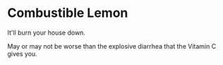 Combustible Lemon
=================

It'll burn your house down.

May or may not be worse than the explosive diarrhea that the Vitamin C gives you.
